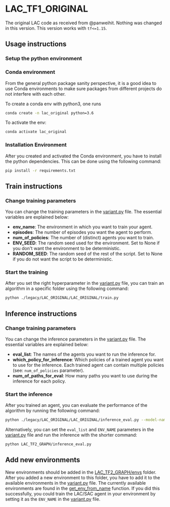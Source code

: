 # LAC_TF1_ORIGINAL

The original LAC code as received from @panweihit. Nothing was changed in this version.
This version works with `tf<=1.15`.

## Usage instructions

### Setup the python environment

### Conda environment

From the general python package sanity perspective, it is a good idea to use Conda environments to make sure packages from different projects do not interfere with each other.

To create a conda env with python3, one runs

```bash
conda create -n lac_original python=3.6
```

To activate the env:

```bash
conda activate lac_original
```

### Installation Environment

After you created and activated the Conda environment, you have to install the python dependencies. This can be done using the following command:

```bash
pip install -r requirements.txt
```

## Train instructions

### Change training parameters

You can change the training parameters in the [variant.py](https://github.com/rickstaa/LAC_TF2_TORCH_TRANSLATION/blob/master/legacy/LAC_ORIGINAL/LAC_ORIGINAL/variant.py) file. The essential variables are explained below:

-   **env_name**: The environment in which you want to train your agent.
-   **episodes**: The number of episodes you want the agent to perform.
-   **num_of_policies**: The number of (distinct) agents you want to train.
-   **ENV_SEED**: The random seed used for the environment. Set to None if you don't want the environment to be deterministic.
-   **RANDOM_SEED**: The random seed of the rest of the script. Set to None if you do not want the script to be deterministic.

### Start the training

After you set the right hyperparameter in the [variant.py](https://github.com/rickstaa/LAC_TF2_TORCH_TRANSLATION/blob/master/legacy/LAC_ORIGINAL/LAC_ORIGINAL/variant.py) file, you can train an
algorithm in a specific folder using the following command:

```bash
python ./legacy/LAC_ORIGINAL/LAC_ORIGINAL/train.py
```

## Inference instructions

### Change training parameters

You can change the inference parameters in the [variant.py](https://github.com/rickstaa/LAC_TF2_TORCH_TRANSLATION/blob/master/legacy/LAC_ORIGINAL/LAC_ORIGINAL/variant.py) file. The essential variables are explained below:

-   **eval_list**: The names of the agents you want to run the inference for.
-   **which_policy_for_inference**: Which policies of a trained agent you want to use for the inference. Each trained agent can contain multiple policies (see: `num_of_policies` parameter).
-   **num_of_paths_for_eval**: How many paths you want to use during the inference for each policy.

### Start the inference

After you trained an agent, you can evaluate the performance of the algorithm by running
the following command:

```bash
python ./legacy/LAC_ORIGINAL/LAC_ORIGINAL/inference_eval.py --model-name=<MODEL_NAME> --env-name=Ex3_EKF_gyro
```

Alternatively, you can set the `eval_list` and `ENV_NAME` parameters in the [variant.py](https://github.com/rickstaa/LAC_TF2_TORCH_TRANSLATION/blob/master/legacy/LAC_ORIGINAL/LAC_ORIGINAL/variant.py) file and
run the inference with the shorter command:

```bash
python LAC_TF2_GRAPH/inference_eval.py
```

## Add new environments

New environments should be added in the [LAC_TF2_GRAPH/envs](https://github.com/rickstaa/LAC_TF2_TORCH_TRANSLATION/tree/master/legacy/LAC_ORIGINAL/LAC_ORIGINAL/envs) folder. After you added a new environment
to this folder, you have to add it to the available environments in the [variant.py](https://github.com/rickstaa/LAC_TF2_TORCH_TRANSLATION/blob/master/legacy/LAC_ORIGINAL/LAC_ORIGINAL/variant.py) file. The currently
available environments are found in the [get_env_from_name](https://github.com/rickstaa/LAC_TF2_TORCH_TRANSLATION/blob/96ca8f311ebc30e6b25a7af66b102cb37c599e14/legacy/LAC_ORIGINAL/LAC_ORIGINAL/variant.py#L193) function. If you did this successfully, you could
train the LAC/SAC agent in your environment by setting it as the `ENV_NAME` in the [variant.py](https://github.com/rickstaa/LAC_TF2_TORCH_TRANSLATION/blob/master/legacy/LAC_ORIGINAL/LAC_ORIGINAL/variant.py) file.
